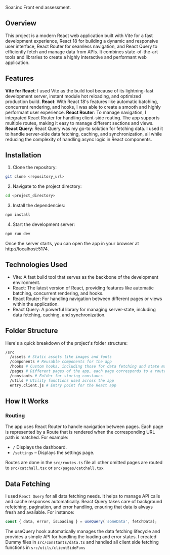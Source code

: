 Soar.inc Front end assessment.

## Overview

This project is a modern React web application built with Vite for a fast development experience, React 18 for building a dynamic and responsive user interface, React Router for seamless navigation, and React Query to efficiently fetch and manage data from APIs. It combines state-of-the-art tools and libraries to create a highly interactive and performant web application.

## Features

**Vite for React**: I used Vite as the build tool because of its lightning-fast development server, instant module hot reloading, and optimized production build.
**React**: With React 18's features like automatic batching, concurrent rendering, and hooks, I was able to create a smooth and highly performant user experience.
**React Router**: To manage navigation, I integrated React Router for handling client-side routing. The app supports multiple routes, making it easy to manage different sections and views.
**React Query**: React Query was my go-to solution for fetching data. I used it to handle server-side data fetching, caching, and synchronization, all while reducing the complexity of handling async logic in React components.

## Installation

1. Clone the repository:

```bash
git clone <repository_url>
```

2. Navigate to the project directory:

```bash
cd <project_directory>
```

3. Install the dependencies:

```bash
npm install
```

4. Start the development server:

```bash
npm run dev
```

Once the server starts, you can open the app in your browser at http://localhost:5174.

## Technologies Used

- Vite: A fast build tool that serves as the backbone of the development environment.
- React: The latest version of React, providing features like automatic batching, concurrent rendering, and hooks.
- React Router: For handling navigation between different pages or views within the application.
- React Query: A powerful library for managing server-state, including data fetching, caching, and synchronization.

## Folder Structure

Here's a quick breakdown of the project's folder structure:

```bash
/src
  /assets # Static assets like images and fonts
  /components # Reusable components for the app
  /hooks # Custom hooks, including those for data fetching and state management
  /pages # Different pages of the app, each page corresponds to a route
  /constants # Folder for storing constancs
  /utils # Utility functions used across the app
  entry.client.js # Entry point for the React app
```

## How It Works

### Routing

The app uses React Router to handle navigation between pages. Each page is represented by a Route that is rendered when the corresponding URL path is matched. For example:

- `/` Displays the dashboard.
- `/settings` – Displays the settings page.

Routes are done in the `src/routes.ts` file all other omitted pages are routed to `src/catchall.tsx` or `src/pages/catchall.tsx`

## Data Fetching

I used `React Query` for all data fetching needs. It helps to manage API calls and cache responses automatically. React Query takes care of background refetching, pagination, and error handling, ensuring that data is always fresh and available. For instance:

```jsx
const { data, error, isLoading } = useQuery('someData', fetchData);
```

The useQuery hook automatically manages the data fetching lifecycle and provides a simple API for handling the loading and error states.
I created Dummy files in `src/constants/data.ts` and handled all client side fetching functions in `src/utils/clientSideFuns`
